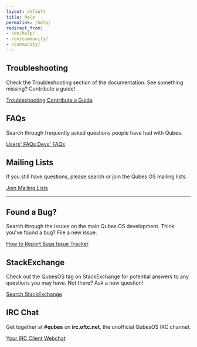 ```yaml
---
layout: default
title: Help
permalink: /help/
redirect_from:
- /en/help/
- /en/community/
- /community/
---
```



<div class="row">
  <div class="col-lg-4">
    <h2>Troubleshooting</h2>
    <p>Check the Troubleshooting section of the documentation. See something missing? Contribute a guide!</p>
    <a href="/doc/#troubleshooting" class="btn btn-primary">
      <i class="fa fa-book"></i> Troubleshooting
    </a>
    <a href="/doc/doc-guidelines/" class="btn btn-primary">
      <i class="fa fa-pencil-square-o"></i> Contribute a Guide
    </a>
  </div>
  <div class="col-lg-4">
    <h2>FAQs</h2>
    <p>Search through frequently asked questions people have had with Qubes.</p>
    <a href="/doc/user-faq/" class="btn btn-primary">
     <i class="fa fa-question-circle"></i> Users' FAQs
    </a>
    <a href="/doc/devel-faq/" class="btn btn-primary">
     <i class="fa fa-question-circle"></i> Devs' FAQs
    </a>
  </div>
  <div class="col-lg-4">
    <h2>Mailing Lists</h2>
    <p>If you still have questions, please search or join the Qubes OS mailing lists.</p>
    <a href="/doc/mailing-lists/" class="btn btn-primary">
     <i class="fa fa-envelope-o"></i> Join Mailing Lists
    </a>
  </div>
</div>
<div class="clearfix"></div>
<hr class="more-top more-bottom">
<div class="row">
  <div class="col-lg-4">
    <h2>Found a Bug?</h2>
    <p>Search through the issues on the main Qubes OS development. Think you've
    found a bug? File a new issue.</p>
    <a href="/doc/reporting-bugs/" class="btn btn-primary">
      <i class="fa fa-bug"></i> How to Report Bugs
    </a>
    <a href="https://github.com/QubesOS/qubes-issues/issues" class="btn btn-primary">
      <i class="fa fa-list"></i> Issue Tracker
    </a>
  </div>
  <div class="col-lg-4">
    <h2>StackExchange</h2>
    <p>Check out the QubesOS tag on StackExchange for potential answers to any questions you may have. Not there? Ask a new question!</p>
    <a href="https://stackexchange.com/search?q=qubes" class="btn btn-primary">
      <i class="fa fa-stack-overflow"></i> Search StackExchange
    </a>
  </div>
  <div class="col-lg-4">
    <h2>IRC Chat</h2>
    <p>
    Get together at <strong>#qubes</strong> on <strong>irc.oftc.net</strong>, the unofficial
    QubesOS IRC channel.</p>
    <a href="irc:irc.oftc.net:6697/qubes" class="btn btn-primary">
      <i class="fa fa-comment"></i> Your IRC Client
    </a>
    <a href="https://webchat.oftc.net/?channels=qubes" class="btn btn-primary">
      <i class="fa fa-link"></i> Webchat
    </a>
  </div>
</div>
